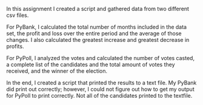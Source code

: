 In this assignment I created a script and gathered data from two different csv files. 

For PyBank, I calculated the total number of months included in the data set, the profit and loss over the entire period and the average of those changes. I also calculated the greatest increase and greatest decrease in profits. 

For PyPoll, I analyzed the votes and calculated the number of votes casted, a complete list of the candidates and the total amount of votes they received, and the winner of the election. 

In the end, I created a script that printed the results to a text file. My PyBank did print out correctly; however, I could not figure out how to get my output for PyPoll to print correctly. Not all of the candidates printed to the textfile. 
